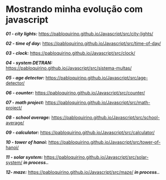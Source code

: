 # Mostrando minha evolução com javascript
 
_**01 - city lights:**_  https://pabloquirino.github.io/Javascript/src/city-lights/

_**02 - time of day:**_ https://pabloquirino.github.io/Javascript/src/time-of-day/

_**03 - clock:**_ https://pabloquirino.github.io/Javascript/src/clock/

_**04 - system DETRAN:**_ https://pabloquirino.github.io/Javascript/src/sistema-multas/

_**05 - age detector:**_ https://pabloquirino.github.io/Javascript/src/age-detector/

_**06 - counter:**_ https://pabloquirino.github.io/Javascript/src/counter/

_**07 - math project:**_ https://pabloquirino.github.io/Javascript/src/math-project/

_**08 - school average:**_ https://pabloquirino.github.io/Javascript/src/school-average/

_**09 - calculator:**_ https://pabloquirino.github.io/Javascript/src/calculator/ 

_**10 - tower of hanoi:**_ https://pabloquirino.github.io/Javascript/src/tower-of-hanoi/ 

_**11 - solar system:**_ https://pabloquirino.github.io/Javascript/src/solar-system/ _**in process..**_

_**12- maze:**_ https://pabloquirino.github.io/Javascript/src/maze/ _**in process..**_


